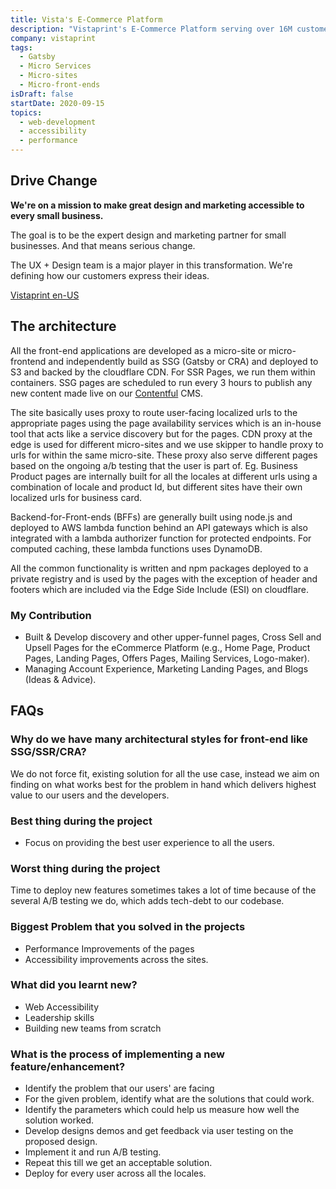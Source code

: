```yaml
---
title: Vista's E-Commerce Platform
description: "Vistaprint's E-Commerce Platform serving over 16M customers across 20 country and 25+ locales, built using micro-services, micro-front-ends and micro-sites architecture."
company: vistaprint
tags:
  - Gatsby
  - Micro Services
  - Micro-sites
  - Micro-front-ends
isDraft: false
startDate: 2020-09-15
topics:
  - web-development
  - accessibility
  - performance
---
```


## Drive Change

**We're on a mission to make great design and marketing accessible to every small business.**

The goal is to be the expert design and marketing partner for small businesses. And that means serious change.

The UX + Design team is a major player in this transformation. We're defining how our customers express their ideas.

[Vistaprint en-US](https://www.vistaprint.com/)

## The architecture

All the front-end applications are developed as a micro-site or micro-frontend and independently build as SSG (Gatsby or CRA) and deployed to S3 and backed by the cloudflare CDN. For SSR Pages, we run them within containers. SSG pages are scheduled to run every 3 hours to publish any new content made live on our [Contentful](https://www.contentful.com/) CMS.

The site basically uses proxy to route user-facing localized urls to the appropriate pages using the page availability services which is an in-house tool that acts like a service discovery but for the pages. CDN proxy at the edge is used for different micro-sites and we use skipper to handle proxy to urls for within the same micro-site. These proxy also serve different pages based on the ongoing a/b testing that the user is part of. Eg. Business Product pages are internally built for all the locales at different urls using a combination of locale and product Id, but different sites have their own localized urls for business card.

Backend-for-Front-ends (BFFs) are generally built using node.js and deployed to AWS lambda function behind an API gateways which is also integrated with a lambda authorizer function for protected endpoints. For computed caching, these lambda functions uses DynamoDB.

All the common functionality is written and npm packages deployed to a private registry and is used by the pages with the exception of header and footers which are included via the Edge Side Include (ESI) on cloudflare.

### My Contribution

- Built & Develop discovery and other upper-funnel pages, Cross Sell and Upsell Pages for the
  eCommerce Platform (e.g., Home Page, Product Pages, Landing Pages, Offers Pages, Mailing
  Services, Logo-maker).
- Managing Account Experience, Marketing Landing Pages, and Blogs (Ideas & Advice).

## FAQs

### Why do we have many architectural styles for front-end like SSG/SSR/CRA?

We do not force fit, existing solution for all the use case, instead we aim on finding on what works best for the problem in hand which delivers highest value to our users and the developers.

### Best thing during the project

- Focus on providing the best user experience to all the users.

### Worst thing during the project

Time to deploy new features sometimes takes a lot of time because of the several A/B testing we do, which adds tech-debt to our codebase.

### Biggest Problem that you solved in the projects

- Performance Improvements of the pages
- Accessibility improvements across the sites.

### What did you learnt new?

- Web Accessibility
- Leadership skills
- Building new teams from scratch

### What is the process of implementing a new feature/enhancement?

- Identify the problem that our users' are facing
- For the given problem, identify what are the solutions that could work.
- Identify the parameters which could help us measure how well the solution worked.
- Develop designs demos and get feedback via user testing on the proposed design.
- Implement it and run A/B testing.
- Repeat this till we get an acceptable solution.
- Deploy for every user across all the locales.
